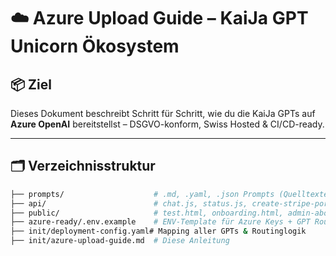 # ☁️ Azure Upload Guide – KaiJa GPT Unicorn Ökosystem

## 📦 Ziel
Dieses Dokument beschreibt Schritt für Schritt, wie du die KaiJa GPTs auf **Azure OpenAI** bereitstellst – DSGVO-konform, Swiss Hosted & CI/CD-ready.

---

## 🗂 Verzeichnisstruktur

```bash
├── prompts/                    # .md, .yaml, .json Prompts (Quelltexte für Azure)
├── api/                        # chat.js, status.js, create-stripe-portal-session.js
├── public/                     # test.html, onboarding.html, admin-abo.html
├── azure-ready/.env.example    # ENV-Template für Azure Keys + GPT Routing
├── init/deployment-config.yaml# Mapping aller GPTs & Routinglogik
├── init/azure-upload-guide.md  # Diese Anleitung
